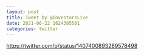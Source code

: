 ```yaml
--- 
layout: post 
title: Tweet by @InvestorsLive 
date: 2021-06-22 1624385501 
categories: twitter 
--- 
```

https://twitter.com/o/status/1407400893289578498